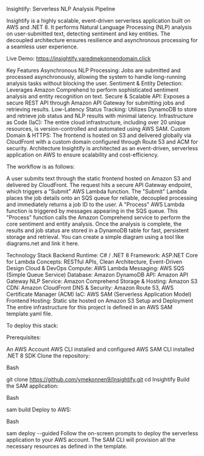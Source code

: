 Insightify: Serverless NLP Analysis Pipeline



Insightify is a highly scalable, event-driven serverless application built on AWS and .NET 8. It performs Natural Language Processing (NLP) analysis on user-submitted text, detecting sentiment and key entities. The decoupled architecture ensures resilience and asynchronous processing for a seamless user experience.

Live Demo: https://insightify.yaredmekonnendomain.click

Key Features
Asynchronous NLP Processing: Jobs are submitted and processed asynchronously, allowing the system to handle long-running analysis tasks without blocking the user. 
Sentiment & Entity Detection: Leverages Amazon Comprehend to perform sophisticated sentiment analysis and entity recognition on text. 
Secure & Scalable API: Exposes a secure REST API through Amazon API Gateway for submitting jobs and retrieving results. 
Low-Latency Status Tracking: Utilizes DynamoDB to store and retrieve job status and NLP results with minimal latency. 
Infrastructure as Code (IaC): The entire cloud infrastructure, including over 20 unique resources, is version-controlled and automated using AWS SAM.
Custom Domain & HTTPS: The frontend is hosted on S3 and delivered globally via CloudFront with a custom domain configured through Route 53 and ACM for security. 
Architecture
Insightify is architected as an event-driven, serverless application on AWS to ensure scalability and cost-efficiency. 

The workflow is as follows:

A user submits text through the static frontend hosted on Amazon S3 and delivered by CloudFront.
The request hits a secure API Gateway endpoint, which triggers a "Submit" AWS Lambda function.
The "Submit" Lambda places the job details onto an SQS queue for reliable, decoupled processing and immediately returns a job ID to the user. 
A "Process" AWS Lambda function is triggered by messages appearing in the SQS queue. 
This "Process" function calls the Amazon Comprehend service to perform the core sentiment and entity analysis. 
Once the analysis is complete, the results and job status are stored in a DynamoDB table for fast, persistent storage and retrieval. 
You can create a simple diagram using a tool like diagrams.net and link it here.

Technology Stack
Backend
Runtime: C# / .NET 8
Framework: ASP.NET Core for Lambda
Concepts: RESTful APIs, Clean Architecture, Event-Driven Design
Cloud & DevOps
Compute: AWS Lambda 
Messaging: AWS SQS (Simple Queue Service) 
Database: Amazon DynamoDB 
API: Amazon API Gateway 
NLP Service: Amazon Comprehend 
Storage & Hosting: Amazon S3 
CDN: Amazon CloudFront 
DNS & Security: Amazon Route 53, AWS Certificate Manager (ACM) 
IaC: AWS SAM (Serverless Application Model)
Frontend
Hosting: Static site hosted on Amazon S3 
Setup and Deployment
The entire infrastructure for this project is defined in an AWS SAM template.yaml file.

To deploy this stack:

Prerequisites:

An AWS Account
AWS CLI installed and configured
AWS SAM CLI installed
.NET 8 SDK
Clone the repository:

Bash

git clone https://github.com/ymekonnen9/Insightify.git
cd Insightify
Build the SAM application:

Bash

sam build
Deploy to AWS:

Bash

sam deploy --guided
Follow the on-screen prompts to deploy the serverless application to your AWS account. The SAM CLI will provision all the necessary resources as defined in the template.
